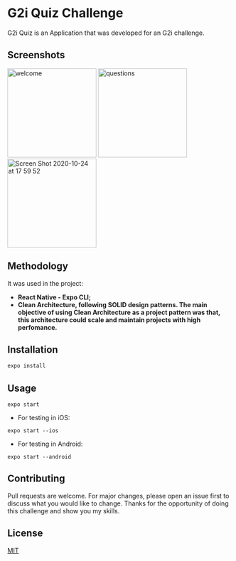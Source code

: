 # G2i Quiz Challenge

G2i Quiz is an Application that was developed for an G2i challenge.


## Screenshots

<img width="200" alt="welcome" src="https://user-images.githubusercontent.com/39895418/97093309-2840cf80-1621-11eb-8b04-b432ea1ddb64.png">
<img width="200" alt="questions" src="https://user-images.githubusercontent.com/39895418/97093312-2bd45680-1621-11eb-9c4a-ea6873706a22.png">
<img width="200" alt="Screen Shot 2020-10-24 at 17 59 52" src="https://user-images.githubusercontent.com/39895418/97093481-ba95a300-1622-11eb-8aa7-c6bc4dac5c5f.png">


## Methodology

It was used in the project:
* **React Native - Expo CLI;**
* **Clean Architecture, following SOLID design patterns. The main objective of using Clean Architecture as a project pattern was that, this architecture could scale and maintain projects with high perfomance.**


## Installation

```bash
expo install
```

## Usage

```
expo start
```

* For testing in iOS:
```
expo start --ios
```
* For testing in Android:
```
expo start --android
```

## Contributing
Pull requests are welcome. For major changes, please open an issue first to discuss what you would like to change. Thanks for the opportunity of doing this challenge and show you my skills.

## License
[MIT](https://choosealicense.com/licenses/mit/)
